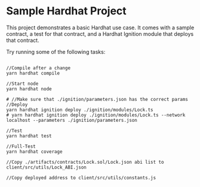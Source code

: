 # Sample Hardhat Project

This project demonstrates a basic Hardhat use case. It comes with a sample contract, a test for that contract, and a Hardhat Ignition module that deploys that contract.

Try running some of the following tasks:

```shell

//Compile after a change
yarn hardhat compile

//Start node
yarn hardhat node

# //Make sure that ./ignition/parameters.json has the correct params
//Deploy
yarn hardhat ignition deploy ./ignition/modules/Lock.ts
# yarn hardhat ignition deploy ./ignition/modules/Lock.ts --network localhost --parameters ./ignition/parameters.json

//Test
yarn hardhat test

//Full-Test
yarn hardhat coverage

//Copy ./artifacts/contracts/Lock.sol/Lock.json abi list to client/src/utils/Lock_ABI.json

//Copy deployed address to client/src/utils/constants.js
```
